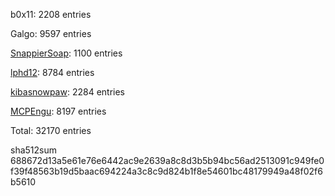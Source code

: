 b0x11: 2208 entries

Galgo: 9597 entries

[SnappierSoap](https://github.com/SnappierSoap318): 1100 entries

[lphd12](https://github.com/lphd12): 8784 entries

[kibasnowpaw](https://github.com/kibasnowpaw): 2284 entries

[MCPEngu](https://github.com/MCPEngu): 8197 entries

Total: 32170 entries

sha512sum 688672d13a5e61e76e6442ac9e2639a8c8d3b5b94bc56ad2513091c949fe0f39f48563b19d5baac694224a3c8c9d824b1f8e54601bc48179949a48f02f6b5610

